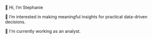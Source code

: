 👋 Hi, I’m Stephanie

👀 I’m interested in making meaningful insights for practical data-driven decisions.

🌱 I'm currently working as an analyst.

<!---
scho-git/scho-git is a ✨ special ✨ repository because its `README.md` (this file) appears on your GitHub profile.
You can click the Preview link to take a look at your changes.
--->
